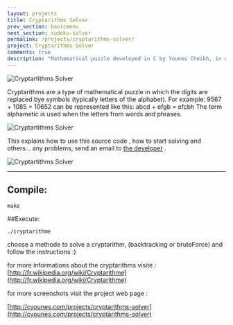 ```yaml
---
layout: projects
title: Cryptarithms Solver
prev_section: basicmenu
next_section: sudoku-solver
permalink: /projects/cryptarithms-solver/
project: Cryptarithms-Solver
comments: true
description: "Mathematical puzzle developed in C by Younes Cheikh, in which the digits are replaced bye symbols (typically letters of the alphabet)."
---
```


![Cryptartithms Solver](../../img/projects/cryptarithm-solver/crypta1.png) 

Cryptarithms are a type of mathematical puzzle in which the digits are replaced bye symbols (typically letters of the alphabet). For example: 9567 + 1085 = 10652 can be represented like this: abcd + efgb = efcbh The term alphametic is used when the letters from words and phrases.

![Cryptartithms Solver](../../img/projects/cryptarithm-solver/crypta2.png) 

This explains how to use this source code , how to start solving and others...
any problems, send an email to [the developer](contact@cyounes.com) .

![Cryptartithms Solver](../../img/projects/cryptarithm-solver/crypta3.png) 


----------------------------------------------------------------------

## Compile:
```
make
```

##Execute:
```
./cryptarithme
```

choose a methode to solve a cryptarithm, (backtracking or bruteForce)
and follow the instructions :) 

for more informations about the cryptarithms visite :
[http://fr.wikipedia.org/wiki/Cryptarithme](http://fr.wikipedia.org/wiki/Cryptarithme)

for more screenshots visit the project web page : 

[http://cyounes.com/projects/cryptarithms-solver](http://cyounes.com/projects/cryptarithms-solver)
